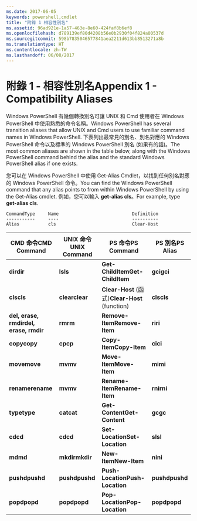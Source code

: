 ```yaml
---
ms.date: 2017-06-05
keywords: powershell,cmdlet
title: "附錄 1 相容性別名"
ms.assetid: 96ad921e-1a57-463e-8e60-424faf8b6ef8
ms.openlocfilehash: d789139ef80d4208b56e0b2930f04f824a00537d
ms.sourcegitcommit: 598b7835046577841aea2211d613bb8513271a8b
ms.translationtype: HT
ms.contentlocale: zh-TW
ms.lasthandoff: 06/08/2017
---
```

# <a name="appendix-1---compatibility-aliases"></a><span data-ttu-id="4954f-103">附錄 1 - 相容性別名</span><span class="sxs-lookup"><span data-stu-id="4954f-103">Appendix 1 - Compatibility Aliases</span></span>
<span data-ttu-id="4954f-104">Windows PowerShell 有幾個轉換別名可讓 UNIX 和 Cmd 使用者在 Windows PowerShell 中使用熟悉的命令名稱。</span><span class="sxs-lookup"><span data-stu-id="4954f-104">Windows PowerShell has several transition aliases that allow UNIX and Cmd users to use familiar command names in Windows PowerShell.</span></span> <span data-ttu-id="4954f-105">下表列出最常見的別名、別名對應的 Windows PowerShell 命令以及標準的 Windows PowerShell 別名 (如果有的話)。</span><span class="sxs-lookup"><span data-stu-id="4954f-105">The most common aliases are shown in the table below, along with the Windows PowerShell command behind the alias and the standard Windows PowerShell alias if one exists.</span></span>

<span data-ttu-id="4954f-106">您可以在 Windows PowerShell 中使用 Get-Alias Cmdlet，以找到任何別名對應的 Windows PowerShell 命令。</span><span class="sxs-lookup"><span data-stu-id="4954f-106">You can find the Windows PowerShell command that any alias points to from within Windows PowerShell by using the Get-Alias cmdlet.</span></span> <span data-ttu-id="4954f-107">例如，您可以輸入 **get-alias cls**。</span><span class="sxs-lookup"><span data-stu-id="4954f-107">For example, type **get-alias cls**.</span></span>

```
CommandType     Name                            Definition
-----------     ----                            ----------
Alias           cls                             Clear-Host
```

|<span data-ttu-id="4954f-108">CMD 命令</span><span class="sxs-lookup"><span data-stu-id="4954f-108">CMD Command</span></span>|<span data-ttu-id="4954f-109">UNIX 命令</span><span class="sxs-lookup"><span data-stu-id="4954f-109">UNIX Command</span></span>|<span data-ttu-id="4954f-110">PS 命令</span><span class="sxs-lookup"><span data-stu-id="4954f-110">PS Command</span></span>|<span data-ttu-id="4954f-111">PS 別名</span><span class="sxs-lookup"><span data-stu-id="4954f-111">PS Alias</span></span>|
|---------------|----------------|--------------|------------|
|<span data-ttu-id="4954f-112">**dir**</span><span class="sxs-lookup"><span data-stu-id="4954f-112">**dir**</span></span>|<span data-ttu-id="4954f-113">**ls**</span><span class="sxs-lookup"><span data-stu-id="4954f-113">**ls**</span></span>|<span data-ttu-id="4954f-114">**Get-ChildItem**</span><span class="sxs-lookup"><span data-stu-id="4954f-114">**Get-ChildItem**</span></span>|<span data-ttu-id="4954f-115">**gci**</span><span class="sxs-lookup"><span data-stu-id="4954f-115">**gci**</span></span>|
|<span data-ttu-id="4954f-116">**cls**</span><span class="sxs-lookup"><span data-stu-id="4954f-116">**cls**</span></span>|<span data-ttu-id="4954f-117">**clear**</span><span class="sxs-lookup"><span data-stu-id="4954f-117">**clear**</span></span>|<span data-ttu-id="4954f-118">**Clear-Host** (函式)</span><span class="sxs-lookup"><span data-stu-id="4954f-118">**Clear-Host** (function)</span></span>|<span data-ttu-id="4954f-119">**cls**</span><span class="sxs-lookup"><span data-stu-id="4954f-119">**cls**</span></span>|
|<span data-ttu-id="4954f-120">**del, erase, rmdir**</span><span class="sxs-lookup"><span data-stu-id="4954f-120">**del, erase, rmdir**</span></span>|<span data-ttu-id="4954f-121">**rm**</span><span class="sxs-lookup"><span data-stu-id="4954f-121">**rm**</span></span>|<span data-ttu-id="4954f-122">**Remove-Item**</span><span class="sxs-lookup"><span data-stu-id="4954f-122">**Remove-Item**</span></span>|<span data-ttu-id="4954f-123">**ri**</span><span class="sxs-lookup"><span data-stu-id="4954f-123">**ri**</span></span>|
|<span data-ttu-id="4954f-124">**copy**</span><span class="sxs-lookup"><span data-stu-id="4954f-124">**copy**</span></span>|<span data-ttu-id="4954f-125">**cp**</span><span class="sxs-lookup"><span data-stu-id="4954f-125">**cp**</span></span>|<span data-ttu-id="4954f-126">**Copy-Item**</span><span class="sxs-lookup"><span data-stu-id="4954f-126">**Copy-Item**</span></span>|<span data-ttu-id="4954f-127">**ci**</span><span class="sxs-lookup"><span data-stu-id="4954f-127">**ci**</span></span>|
|<span data-ttu-id="4954f-128">**move**</span><span class="sxs-lookup"><span data-stu-id="4954f-128">**move**</span></span>|<span data-ttu-id="4954f-129">**mv**</span><span class="sxs-lookup"><span data-stu-id="4954f-129">**mv**</span></span>|<span data-ttu-id="4954f-130">**Move-Item**</span><span class="sxs-lookup"><span data-stu-id="4954f-130">**Move-Item**</span></span>|<span data-ttu-id="4954f-131">**mi**</span><span class="sxs-lookup"><span data-stu-id="4954f-131">**mi**</span></span>|
|<span data-ttu-id="4954f-132">**rename**</span><span class="sxs-lookup"><span data-stu-id="4954f-132">**rename**</span></span>|<span data-ttu-id="4954f-133">**mv**</span><span class="sxs-lookup"><span data-stu-id="4954f-133">**mv**</span></span>|<span data-ttu-id="4954f-134">**Rename-Item**</span><span class="sxs-lookup"><span data-stu-id="4954f-134">**Rename-Item**</span></span>|<span data-ttu-id="4954f-135">**rni**</span><span class="sxs-lookup"><span data-stu-id="4954f-135">**rni**</span></span>|
|<span data-ttu-id="4954f-136">**type**</span><span class="sxs-lookup"><span data-stu-id="4954f-136">**type**</span></span>|<span data-ttu-id="4954f-137">**cat**</span><span class="sxs-lookup"><span data-stu-id="4954f-137">**cat**</span></span>|<span data-ttu-id="4954f-138">**Get-Content**</span><span class="sxs-lookup"><span data-stu-id="4954f-138">**Get-Content**</span></span>|<span data-ttu-id="4954f-139">**gc**</span><span class="sxs-lookup"><span data-stu-id="4954f-139">**gc**</span></span>|
|<span data-ttu-id="4954f-140">**cd**</span><span class="sxs-lookup"><span data-stu-id="4954f-140">**cd**</span></span>|<span data-ttu-id="4954f-141">**cd**</span><span class="sxs-lookup"><span data-stu-id="4954f-141">**cd**</span></span>|<span data-ttu-id="4954f-142">**Set-Location**</span><span class="sxs-lookup"><span data-stu-id="4954f-142">**Set-Location**</span></span>|<span data-ttu-id="4954f-143">**sl**</span><span class="sxs-lookup"><span data-stu-id="4954f-143">**sl**</span></span>|
|<span data-ttu-id="4954f-144">**md**</span><span class="sxs-lookup"><span data-stu-id="4954f-144">**md**</span></span>|<span data-ttu-id="4954f-145">**mkdir**</span><span class="sxs-lookup"><span data-stu-id="4954f-145">**mkdir**</span></span>|<span data-ttu-id="4954f-146">**New-Item**</span><span class="sxs-lookup"><span data-stu-id="4954f-146">**New-Item**</span></span>|<span data-ttu-id="4954f-147">**ni**</span><span class="sxs-lookup"><span data-stu-id="4954f-147">**ni**</span></span>|
|<span data-ttu-id="4954f-148">**pushd**</span><span class="sxs-lookup"><span data-stu-id="4954f-148">**pushd**</span></span>|<span data-ttu-id="4954f-149">**pushd**</span><span class="sxs-lookup"><span data-stu-id="4954f-149">**pushd**</span></span>|<span data-ttu-id="4954f-150">**Push-Location**</span><span class="sxs-lookup"><span data-stu-id="4954f-150">**Push-Location**</span></span>|<span data-ttu-id="4954f-151">**pushd**</span><span class="sxs-lookup"><span data-stu-id="4954f-151">**pushd**</span></span>|
|<span data-ttu-id="4954f-152">**popd**</span><span class="sxs-lookup"><span data-stu-id="4954f-152">**popd**</span></span>|<span data-ttu-id="4954f-153">**popd**</span><span class="sxs-lookup"><span data-stu-id="4954f-153">**popd**</span></span>|<span data-ttu-id="4954f-154">**Pop-Location**</span><span class="sxs-lookup"><span data-stu-id="4954f-154">**Pop-Location**</span></span>|<span data-ttu-id="4954f-155">**popd**</span><span class="sxs-lookup"><span data-stu-id="4954f-155">**popd**</span></span>|

